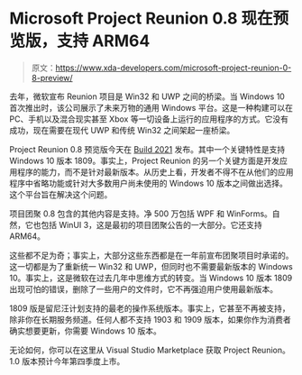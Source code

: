 # Microsoft Project Reunion 0.8 现在预览版，支持 ARM64

> 原文：<https://www.xda-developers.com/microsoft-project-reunion-0-8-preview/>

去年，微软宣布 Reunion 项目是 Win32 和 UWP 之间的桥梁。当 Windows 10 首次推出时，该公司展示了未来万物的通用 Windows 平台。这是一种构建可以在 PC、手机以及混合现实甚至 Xbox 等一切设备上运行的应用程序的方式。它没有成功，现在需要在现代 UWP 和传统 Win32 之间架起一座桥梁。

Project Reunion 0.8 预览版今天在 [Build 2021](https://www.xda-developers.com/tag/build-2021/) 发布。其中一个关键特性是支持 Windows 10 版本 1809。事实上，Project Reunion 的另一个关键方面是开发应用程序的能力，而不是针对最新版本。从历史上看，开发者不得不在从他们的应用程序中省略功能或针对大多数用户尚未使用的 Windows 10 版本之间做出选择。这个平台旨在解决这个问题。

项目团聚 0.8 包含的其他内容是支持。净 500 万包括 WPF 和 WinForms。自然，它也包括 WinUI 3，这是最初的项目团聚公告的一大部分。它还支持 ARM64。

这些都不足为奇；事实上，大部分这些东西都是在一年前宣布团聚项目时承诺的。这一切都是为了重新统一 Win32 和 UWP，但同时也不需要最新版本的 Windows 10。事实上，这是微软在过去几年中思维方式的转变。当 Windows 10 版本 1809 出现可怕的错误，删除了一些用户的文件时，它不再强迫用户使用最新版本。

1809 版是留尼汪计划支持的最老的操作系统版本。事实上，它甚至不再被支持，除非你在长期服务频道。任何人都不支持 1903 和 1909 版本，如果你作为消费者确实想要更新，你需要 Windows 10 版本。

无论如何，你可以在这里从 Visual Studio Marketplace 获取 Project Reunion。1.0 版本预计今年第四季度上市。